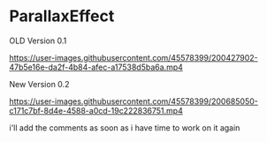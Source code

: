 # ParallaxEffect

OLD Version 0.1

https://user-images.githubusercontent.com/45578399/200427902-47b5e16e-da2f-4b84-afec-a17538d5ba6a.mp4


New Version 0.2

https://user-images.githubusercontent.com/45578399/200685050-c171c7bf-8d4e-4588-a0cd-19c222836751.mp4

i'll add the comments as soon as i have time to work on it again
